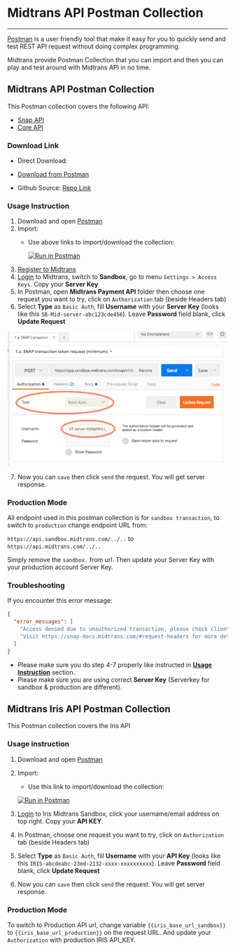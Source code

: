 # Midtrans API Postman Collection
<hr>

[Postman](https://www.getpostman.com/) is a user friendly tool that make it easy for you to quickly send and test REST API request without doing complex programming.

Midtrans provide Postman Collection that you can import and then you can play and test around with Midtrans API in no time.

## Midtrans API Postman Collection
This Postman collection covers the following API:
* [Snap API](http://snap-docs.midtrans.com)
* [Core API](http://api-docs.midtrans.com)

### Download Link

- Direct Download:

- [Download from Postman](https://app.getpostman.com/run-collection/af068be08b5d1a422796)
- Github Source: [Repo Link](https://github.com/midtrans/Midtrans-Payment-API-Postman-Collections)


### Usage Instruction

1. Download and open [Postman](https://www.getpostman.com)
2. Import:
    - Use above links to import/download the collection: 

        [![Run in Postman](https://run.pstmn.io/button.svg)](https://app.getpostman.com/run-collection/af068be08b5d1a422796)
3. [Register to Midtrans](/en/midtrans-account/overview)
4. [Login](http://dashboard.midtrans.com) to Midtrans, switch to **Sandbox**, go to menu `Settings > Access Keys`. Copy your **Server Key**
5. In Postman, open **Midtrans Payment API** folder then choose one request you want to try, click on `Authorization` tab (beside Headers tab)
6. Select **Type** as `Basic Auth`, fill **Username** with your **Server Key** (looks like this `SB-Mid-server-abc123cde456`). Leave **Password** field blank, click **Update Request**

![Postman Usage](./../../asset/image/tech-ref-postman-collection.png)

7. Now you can `save` then click `send` the request. You will get server response.

### Production Mode

All endpoint used in this postman collection is for `sandbox transaction`, to switch to `production` change endpoint URL from:

`https://api.sandbox.midtrans.com/../..`
to `https://api.midtrans.com/../..`

Simply remove the `sandbox.` from url. Then update your Server Key with your production account Server Key.

### Troubleshooting

If you encounter this error message:
```json
{
  "error_messages": [
    "Access denied due to unauthorized transaction, please check client or server key",
    "Visit https://snap-docs.midtrans.com/#request-headers for more details"
  ]
}
```
- Please make sure you do step 4-7 properly like instructed in **[Usage Instruction](#usage-instruction)** section.
- Please make sure you are using correct **Server Key** (Serverkey for sandbox & production are different).

## Midtrans Iris API Postman Collection
This Postman collection covers the Iris API

### Usage instruction

1. Download and open [Postman](https://www.getpostman.com)
2. Import:
    - Use this link to import/download the collection: 

	[![Run in Postman](https://run.pstmn.io/button.svg)](https://app.getpostman.com/run-collection/f05d0d597076943acbb3)
3. [Login](https://app.sandbox.midtrans.com/iris/) to Iris Midtrans Sandbox, click your username/email address on top right. Copy your **API KEY**.
4. In Postman, choose one request you want to try, click on `Authorization` tab (beside Headers tab)
5. Select **Type** as `Basic Auth`, fill **Username** with your **API Key** (looks like this `IRIS-abcdeabc-23ed-2132-xxxx-xxxxxxxxxx`). Leave **Password** field blank, click **Update Request**
6. Now you can `save` then click `send` the request. You will get server response.

### Production Mode
To switch to Production API url, change variable `{{iris_base_url_sandbox}}` to `{{iris_base_url_production}}` on the request URL. And update your `Authorization` with production IRIS API_KEY.